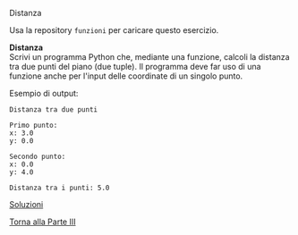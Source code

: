 Distanza


Usa la repository `funzioni` per caricare questo esercizio.

**Distanza**<br>
Scrivi un programma Python che, mediante una funzione, calcoli la distanza
tra due punti del piano (due tuple). Il programma deve far uso di una funzione
anche per l'input delle coordinate di un singolo punto.

Esempio di output:

```
Distanza tra due punti

Primo punto:
x: 3.0
y: 0.0

Secondo punto:
x: 0.0
y: 4.0

Distanza tra i punti: 5.0
```

<a href="https://github.com/FabioZTessitore/laboratorio/tree/master/esercizi/part-iii/funzioni">Soluzioni</a>

<a href="/activities/3">Torna alla Parte III</a>

